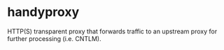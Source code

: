 # handyproxy

HTTP(S) transparent proxy that forwards traffic to an upstream proxy for further processing (i.e. CNTLM).